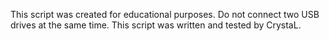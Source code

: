 This script was created for educational purposes.
Do not connect two USB drives at the same time.
This script was written and tested by CrystaL.
